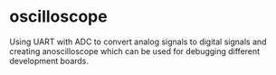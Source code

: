 # oscilloscope
Using UART with ADC to convert analog signals to digital signals and creating anoscilloscope which can be used for debugging different development boards.
